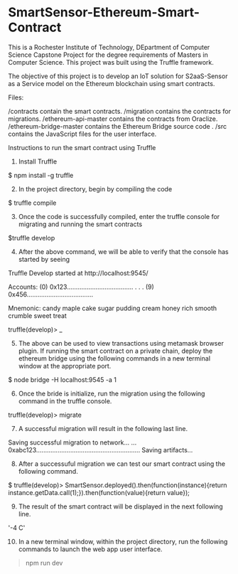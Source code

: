 # SmartSensor-Ethereum-Smart-Contract

This is a Rochester Institute of Technology, DEpartment of Computer Science Capstone Project for the degree requirements of Masters in Computer Science. This project was built using the Truffle framework.

The objective of this project is to develop an IoT solution for S2aaS-Sensor as a Service model on the Ethereum blockchain using smart contracts.


Files:

/contracts                contain the smart contracts.
/migration                contains the contracts for migrations.
/ethereum-api-master      contains the contracts from Oraclize.
/ethereum-bridge-master   contains the Ethereum Bridge source code .
/src                      contains the JavaScript files for the user interface.



Instructions to run the smart contract using Truffle

1. Install Truffle

$ npm install -g truffle

2. In the project directory, begin by compiling the code

$ truffle compile

3. Once the code is successfully compiled, enter the truffle console for migrating and running the smart contracts

$truffle develop

4. After the above command, we will be able to verify that the console has started by seeing

Truffle Develop started at http://localhost:9545/

Accounts:
(0) 0x123.....................................
.
.
.
(9) 0x456.....................................

Mnemonic: candy maple cake sugar pudding cream honey rich smooth crumble sweet treat

truffle(develop)> _

5. The above can be used to view transactions using metamask browser plugin. If running the smart contract on a private chain, deploy the ethereum bridge using the following commands in a new terminal window at the appropriate port.

$ node bridge -H localhost:9545 -a 1

6. Once the bride is initialize, run the migration using the following command in the truffle console.

truffle(develop)> migrate

7. A successful migration will result in the following last line.

Saving successful migration to network...
  ... 0xabc123..........................................................
Saving artifacts...

8. After a successuful migration we can test our smart contract using the following command.

$ truffle(develop)> SmartSensor.deployed().then(function(instance){return instance.getData.call(1);}).then(function(value){return value});

9. The result of the smart contract will be displayed in the next following line.

'-4 C'

10. In a new terminal window, within the project directory, run the following commands to launch the web app user interface.

>npm run dev


